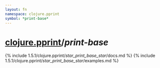 ```yaml
---
layout: fn
namespace: clojure.pprint
symbol: *print-base*
---
```


# [clojure.pprint](../)/*print-base*

{% include 1.5.1/clojure.pprint/_star_print_base_star_/docs.md %}
{% include 1.5.1/clojure.pprint/_star_print_base_star_/examples.md %}

